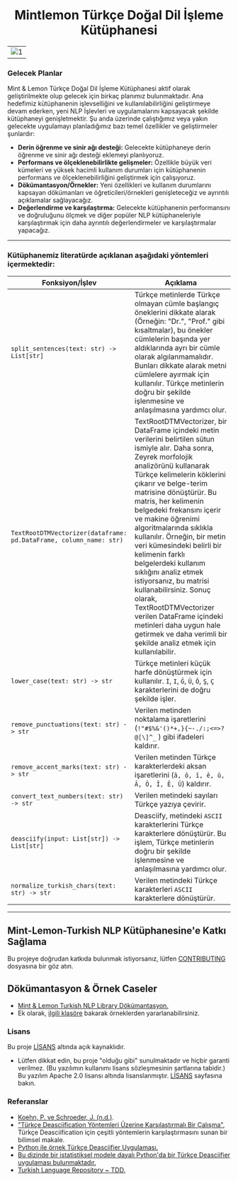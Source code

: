<h1 align = 'Center'>Mintlemon Türkçe Doğal Dil İşleme Kütüphanesi</h1>

|    | 
|----|
|![1](https://user-images.githubusercontent.com/83168207/229226994-d6023420-c88b-48c8-abaf-8429ce050c1f.jpg)|Türkçe Doğal Dil İşleme Kütüphanesi.|


### Gelecek Planlar

Mint & Lemon Türkçe Doğal Dil İşleme Kütüphanesi aktif olarak geliştirilmekte olup gelecek için birkaç planımız bulunmaktadır. Ana hedefimiz kütüphanenin işlevselliğini ve kullanılabilirliğini geliştirmeye devam ederken, yeni NLP İşlevleri ve uygulamalarını kapsayacak şekilde kütüphaneyi genişletmektir. Şu anda üzerinde çalıştığımız veya yakın gelecekte uygulamayı planladığımız bazı temel özellikler ve geliştirmeler şunlardır:

- **Derin öğrenme ve sinir ağı desteği:** Gelecekte kütüphaneye derin öğrenme ve sinir ağı desteği eklemeyi planlıyoruz.
- **Performans ve ölçeklenebilirlikte gelişmeler:** Özellikle büyük veri kümeleri ve yüksek hacimli kullanım durumları için kütüphanenin performans ve ölçeklenebilirliğini geliştirmek için çalışıyoruz. 
- **Dökümantasyon/Örnekler:** Yeni özellikleri ve kullanım durumlarını kapsayan dökümanları ve öğreticileri/örnekleri genişleteceğiz ve ayrıntılı açıklamalar sağlayacağız.
- **Değerlendirme ve karşılaştırma:** Gelecekte kütüphanenin performansını ve doğruluğunu ölçmek ve diğer popüler NLP kütüphaneleriyle karşılaştırmak için daha ayrıntılı değerlendirmeler ve karşılaştırmalar yapacağız.

---

### Kütüphanemiz literatürde açıklanan aşağıdaki yöntemleri içermektedir:

| Fonksiyon/İşlev | Açıklama |
| --- | --- |
| `split_sentences(text: str) -> List[str]` |Türkçe metinlerde Türkçe olmayan cümle başlangıç öneklerini dikkate alarak  (Örneğin: "Dr.", "Prof." gibi kısaltmalar), bu önekler cümlelerin başında yer aldıklarında ayrı bir cümle olarak algılanmamalıdır.  Bunları dikkate alarak metni cümlelere ayırmak için kullanılır. Türkçe metinlerin doğru bir şekilde işlenmesine ve anlaşılmasına yardımcı olur. |
| `TextRootDTMVectorizer(dataframe: pd.DataFrame, column_name: str)` |TextRootDTMVectorizer, bir DataFrame içindeki metin verilerini belirtilen sütun ismiyle alır. Daha sonra, Zeyrek morfolojik analizörünü kullanarak Türkçe kelimelerin köklerini çıkarır ve belge-terim matrisine dönüştürür. Bu matris, her kelimenin belgedeki frekansını içerir ve makine öğrenimi algoritmalarında sıklıkla kullanılır. Örneğin, bir metin veri kümesindeki belirli bir kelimenin farklı belgelerdeki kullanım sıklığını analiz etmek istiyorsanız, bu matrisi kullanabilirsiniz. Sonuç olarak, TextRootDTMVectorizer verilen DataFrame içindeki metinleri daha uygun hale getirmek ve daha verimli bir şekilde analiz etmek için kullanılabilir. |
| `lower_case(text: str) -> str` | Türkçe metinleri küçük harfe dönüştürmek için kullanılır. `İ`, `I`, `Ğ`, `Ü`, `Ö`, `Ş`, `Ç` karakterlerini de doğru şekilde işler. |
| `remove_punctuations(text: str) -> str` | Verilen metinden noktalama işaretlerini (`!"#$%&'()*+,}{~-./:;<=>?@[\]^_` ) gibi ifadeleri kaldırır. |
| `remove_accent_marks(text: str) -> str` | Verilen metinden Türkçe karakterlerdeki aksan işaretlerini (`â, ô, î, ê, û, Â, Ô, Î, Ê, Û`) kaldırır. |
| `convert_text_numbers(text: str) -> str` | Verilen metindeki sayıları Türkçe yazıya çevirir. |
| `deasciify(input: List[str]) -> List[str]` | Deasciify, metindeki `ASCII` karakterlerini Türkçe karakterlere dönüştürür. Bu işlem, Türkçe metinlerin doğru bir şekilde işlenmesine ve anlaşılmasına yardımcı olur. |
| `normalize_turkish_chars(text: str) -> str` | Verilen metindeki Türkçe karakterleri `ASCII` karakterlere dönüştürür. |


--- 

## Mint-Lemon-Turkish NLP Kütüphanesine'e Katkı Sağlama

Bu projeye doğrudan katkıda bulunmak istiyorsanız, lütfen [CONTRIBUTING](CONTRIBUTING.rst) dosyasına bir göz atın.


## Dökümantasyon & Örnek Caseler

* [Mint & Lemon Turkish NLP Library Dökümantasyon.](https://mintlemon-turkish-nlp.readthedocs.io/en/latest/) 
* Ek olarak, [ilgili klasöre](examples/) bakarak örneklerden yararlanabilirsiniz.

### Lisans

Bu proje [LİSANS](LICENSE) altında açık kaynaklıdır.

-   Lütfen dikkat edin, bu proje "olduğu gibi" sunulmaktadır ve hiçbir garanti verilmez. (Bu yazılımın kullanımı lisans sözleşmesinin şartlarına tabidir.) Bu yazılım Apache 2.0 lisansı altında lisanslanmıştır. [LİSANS](LICENSE) sayfasına bakın.

### Referanslar

* [Koehn, P. ve Schroeder, J. (n.d.)](https://github.com/mediacloud/sentence-splitter). 
* ["Türkçe Deasciification Yöntemleri Üzerine Karşılaştırmalı Bir Çalışma"](https://www.sciencedirect.com/science/article/pii/S221509862200101X), Türkçe Deasciification için çeşitli yöntemlerin karşılaştırmasını sunan bir bilimsel makale.
* [Python ile örnek Türkçe Deasciifier Uygulaması.](https://github.com/aysnrgenc/TurkishDeasciifier)
* [Bu dizinde bir istatistiksel modele dayalı Python'da bir Türkçe Deasciifier uygulaması bulunmaktadır.](https://github.com/emres/turkish-deasciifier)
* [Turkish Language Repository ~ TDD.](https://tdd.ai)
